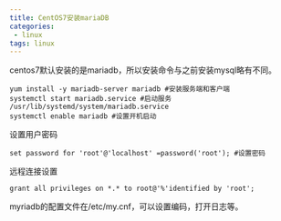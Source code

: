 ```yaml
---
title: CentOS7安装mariaDB
categories:
 - linux
tags: linux
---
```


centos7默认安装的是mariadb，所以安装命令与之前安装mysql略有不同。
```
yum install -y mariadb-server mariadb #安装服务端和客户端
systemctl start mariadb.service #启动服务 /usr/lib/systemd/system/mariadb.service
systemctl enable mariadb #设置开机启动
```
设置用户密码
```
set password for 'root'@'localhost' =password('root'); #设置密码
```
远程连接设置
```
grant all privileges on *.* to root@'%'identified by 'root';
```
myriadb的配置文件在/etc/my.cnf，可以设置编码，打开日志等。
